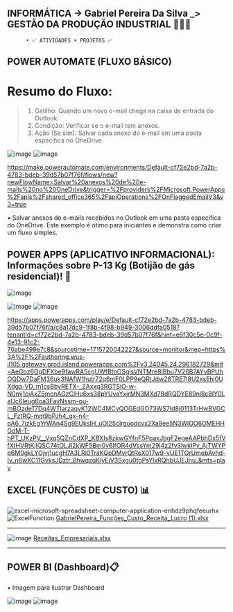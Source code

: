 
## INFORMÁTICA -> Gabriel Pereira Da Silva _> GESTÃO DA PRODUÇÃO INDUSTRIAL 👷🏻‍♂️ 

          • ✅ ATIVIDADES + PROJETOS ✅

## POWER AUTOMATE (FLUXO BÁSICO)
# Resumo do Fluxo:
> 1. Gatilho:  Quando um novo e-mail chega na caixa de entrada do Outlook.
> 2. Condição: Verificar se o e-mail tem anexos.
> 3. Ação (Se sim): Salvar cada anexo do e-mail em uma pasta específica no OneDrive. 

![image](https://github.com/GabrielSilva-GPI/Informatica_I/assets/162816614/3a6bdc39-795a-487d-bd2b-f0a3fa08ccac)
![image](https://github.com/GabrielSilva-GPI/Informatica_I/assets/162816614/613c6d58-ba20-4e00-b5ef-5902dd2d15c0)

https://make.powerautomate.com/environments/Default-cf72e2bd-7a2b-4783-bdeb-39d57b07f76f/flows/new?newFlowName=Salvar%20anexos%20de%20e-mails%20no%20OneDrive&trigger=%2Fproviders%2FMicrosoft.PowerApps%2Fapis%2Fshared_office365%2FapiOperations%2FOnFlaggedEmailV3&v3=true

• Salvar anexos de e-mails recebidos no Outlook em uma pasta específica do OneDrive. Este exemplo é ótimo para iniciantes e demonstra como criar um fluxo simples.


## POWER APPS (APLICATIVO INFORMACIONAL): Informações sobre P-13 Kg (Botijão de gás residencial)! 📲

![image](https://github.com/GabrielSilva-GPI/Informatica_I/assets/162816614/4d162864-93db-4767-8291-efafb6439f7e)

      
![image](https://github.com/GabrielSilva-GPI/Informatica_I/assets/162816614/85740d50-41fb-44ca-ab3c-5e610a625c1c) ![image](https://github.com/GabrielSilva-GPI/Informatica_I/assets/162816614/be916b5c-dfed-4a18-9c72-1bcdc139616f)

https://apps.powerapps.com/play/e/Default-cf72e2bd-7a2b-4783-bdeb-39d57b07f76f/a/c8a17dc9-1f8b-4f98-b949-3006ddfa0518?tenantId=cf72e2bd-7a2b-4783-bdeb-39d57b07f76f&hint=e6f30c5e-0c9f-4e13-91c2-70abe499e7c8&sourcetime=1715720042227&source=monitor&mep=https%3A%2F%2Fauthoring.wus-il105.gateway.prod.island.powerapps.com%2Fv3.24045.24.296182729&mjt=AeGbz6GgDFXbe9fawRA5cgUWfBtnOSgisVNTMre8iBbu7V26B7AYvBPUhOQDw7DaFM36uk3NAfW1hutr72q6mF0LPP9eQRtJdw28TRE7l8U2xsEhj0UXdga-VD_m1csBbyRETX-_2Axxq3RGTSiO-w-N0mj1cjAxZ5mcnAGzClHu6xs38pYUvaYxjrMN3MXd78dRQDYE89nl8c8IY0LaUc6Ieug6oa3FavNssm-ou-mBOzdeT7Dq4WTlarzaqyK12WC4MCyQOGEdGO73WS7Id8j0113TrHwBVGCL_FztRQ-mm9bPJh4_gx-n4-pA6_7jzkEgYrWAn4Sg9EUksIH_uOI25clrguodcvx2Xa9ee5N3WlOO6OMEHHGdM-T-hPT_UKzPV__Vxq5QZnCdXP_KBXIs8zkwGYfnF5PpaxJbgF2egeAAPbhDx5fVfXtHVRtKjlQSC74tOLJl2kWF5Bm0v6lfOR4dVssYm29j4z2fv3lwkIPv_AjTWYPp6M0gkLYOjvj1ucgH7A3LRi0TraKQpDMvrQtReX017w9-vUE1TOrUmobAvhd-Iv_n6wXC11GvksJDztr_8hwqzqKIyEiV3Sxgu0tgPsYlxRQhbUJEJnu_&mts=play



## EXCEL (FUNÇÕES DE CUSTO) 📊


![excel-microsoft-spreadsheet-computer-application-enhdz9phqfeeurhx](https://github.com/GabrielSilva-GPI/Informatica_I/assets/162816614/6798338a-86e7-465b-a8c1-6c80a8da5967)
![ExcelFunction](https://github.com/GabrielSilva-GPI/Informatica_I/assets/162816614/23019594-db92-4863-9858-19aae0bcaa03)
[GabrielPereira_Funções_Custo_Receita_Lucro (1).xlsx](https://github.com/GabrielSilva-GPI/Informatica_I/files/14763598/GabrielPereira_Funcoes_Custo_Receita_Lucro.1.xlsx)

__________________________________________________________________________________________________________________________

![image](https://github.com/GabrielSilva-GPI/Informatica_I/assets/162816614/a30be81f-3530-4769-8822-f76dd4aa25ca)
[Receitas_Empresariais.xlsx](https://github.com/GabrielSilva-GPI/Informatica_I/files/14763608/Receitas_Empresariais.xlsx)

__________________________________________________________________________________________________________________________

## POWER BI (Dashboard)📋
• Imagem para ilustrar Dashboard

![image](https://github.com/GabrielSilva-GPI/Informatica_I/assets/162816614/2daac281-d15c-4e79-bb57-cc97d66094af)
![image](https://github.com/GabrielSilva-GPI/Informatica_I/assets/162816614/adaa4fe5-14aa-4833-a2f5-f5a138e53ceb)
